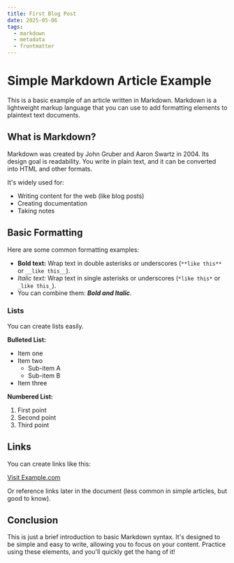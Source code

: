 ```yaml
---                                                                                                       
title: First Blog Post
date: 2025-05-06
tags:
  - markdown
  - metadata
  - frontmatter
---
```

# Simple Markdown Article Example

This is a basic example of an article written in Markdown. Markdown is a lightweight markup language that you can use to add formatting elements to plaintext text documents.

## What is Markdown?

Markdown was created by John Gruber and Aaron Swartz in 2004. Its design goal is readability. You write in plain text, and it can be converted into HTML and other formats.

It's widely used for:

*   Writing content for the web (like blog posts)
*   Creating documentation
*   Taking notes

## Basic Formatting

Here are some common formatting examples:

*   **Bold text:** Wrap text in double asterisks or underscores (`**like this**` or `__like this__`).
*   *Italic text:* Wrap text in single asterisks or underscores (`*like this*` or `_like this_`).
*   You can combine them: ***Bold and Italic***.

### Lists

You can create lists easily.

**Bulleted List:**

*   Item one
*   Item two
    *   Sub-item A
    *   Sub-item B
*   Item three

**Numbered List:**

1.  First point
2.  Second point
3.  Third point

## Links

You can create links like this:

[Visit Example.com](https://www.example.com)

Or reference links later in the document (less common in simple articles, but good to know).

## Conclusion

This is just a brief introduction to basic Markdown syntax. It's designed to be simple and easy to write, allowing you to focus on your content. Practice using these elements, and you'll quickly get the hang of it!

